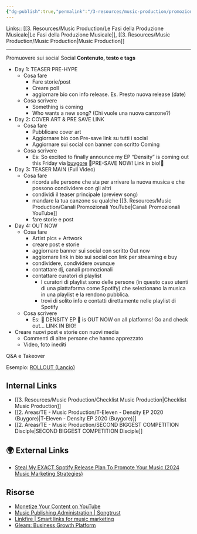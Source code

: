 ```yaml
---
{"dg-publish":true,"permalink":"/3-resources/music-production/promozione-musica/","tags":["note"]}
---
```


Links:: [[3. Resources/Music Production/Le Fasi della Produzione Musicale\|Le Fasi della Produzione Musicale]], [[3. Resources/Music Production/Music Production\|Music Production]]

---
Promuovere sui social Social
**Contenuto, testo e tags**

- Day 1: TEASER PRE-HYPE
	- Cosa fare
		- Fare storie/post
		- Creare poll
		- aggiornare bio con info release. Es. Presto nuova release (date) 
	- Cosa scrivere
		- Something is coming
		- Who wants a new song? (Chi vuole una nuova canzone?)
- Day 2: COVER ART & PRE SAVE LINK
	- Cosa fare
		- Pubblicare cover art
		- Aggiornare bio con Pre-save link su tutti i social
		- Aggiornare sui social con banner con scritto Coming
	- Cosa scrivere
		- Es: So excited to finally announce my EP “Density” is coming out this Friday via [buygore](https://www.instagram.com/buygore/) 🧪PRE-SAVE NOW! Link in bio!🧪
- Day 3: TEASER MAIN (Full Video)
	- Cosa fare
		- ricorda alle persone che sta per arrivare la nuova musica e che possono condividere con gli altri
		- condividi il teaser principale (preview song)
		- mandare la tua canzone su qualche [[3. Resources/Music Production/Canali Promozionali YouTube\|Canali Promozionali YouTube]]
		- fare storie e post
- Day 4: OUT NOW
	- Cosa fare
		- Artist pics + Artwork
		- creare post e storie
		- aggiornare banner sui social con scritto Out now
		- aggiornare link in bio sui social con link per streaming e buy
		- condividere, condividere ovunque
		- contattare dj, canali promozionali
		- contattare curatori di playlist  
			- I curatori di playlist sono delle persone (in questo caso utenti di una piattaforma come Spotify) che selezionano la musica in una playlist e la rendono pubblica.
			- trovi di solito info e contatti direttamente nelle playlist di Spotify
	- Cosa scrivere
		- Es: 🧪 DENSITY EP 🧪 is OUT NOW on all platforms! Go and check out... LINK IN BIO!
- Creare nuovi post e storie con nuovi media
	- Commenti di altre persone che hanno apprezzato
	- Video, foto inediti 

Q&A e Takeover

Esempio: [ROLLOUT (Lancio)](https://docs.google.com/document/d/1iqrdlUaTrZL2SGE5sgyjCHcnQBdfDJO-Ik_oCEQULWI/edit)


## Internal Links

- [[3. Resources/Music Production/Checklist Music Production\|Checklist Music Production]]
- [[2. Areas/TE - Music Production/T-Eleven - Density EP 2020 (Buygore)\|T-Eleven - Density EP 2020 (Buygore)]]
- [[2. Areas/TE - Music Production/SECOND BIGGEST COMPETITION Disciple\|SECOND BIGGEST COMPETITION Disciple]]

## 🌍 External Links

- [Steal My EXACT Spotify Release Plan To Promote Your Music (2024 Music Marketing Strategies)](https://youtu.be/lMZ5UV5ripo)

## Risorse

- [Monetize Your Content on YouTube](https://adrev.net/)
- [Music Publishing Administration | Songtrust](https://www.songtrust.com/)
- [Linkfire | Smart links for music marketing](https://www.linkfire.com/#/)
- [Gleam: Business Growth Platform](https://gleam.io/)

